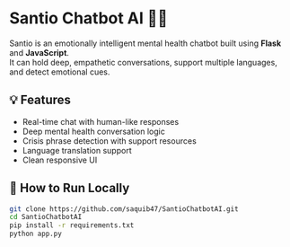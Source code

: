 # Santio Chatbot AI 🤖🧠

Santio is an emotionally intelligent mental health chatbot built using **Flask** and **JavaScript**.  
It can hold deep, empathetic conversations, support multiple languages, and detect emotional cues.

## 💡 Features
- Real-time chat with human-like responses
- Deep mental health conversation logic
- Crisis phrase detection with support resources
- Language translation support
- Clean responsive UI

## 🚀 How to Run Locally

```bash
git clone https://github.com/saquib47/SantioChatbotAI.git
cd SantioChatbotAI
pip install -r requirements.txt
python app.py



